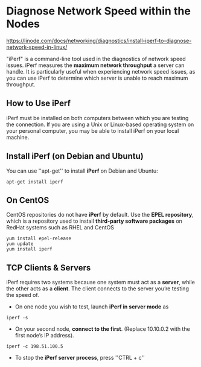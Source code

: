 # Diagnose Network Speed within the Nodes
https://linode.com/docs/networking/diagnostics/install-iperf-to-diagnose-network-speed-in-linux/

"iPerf" is a command-line tool used in the diagnostics of network speed issues. iPerf measures the **maximum network throughput** a server can handle. It is particularly useful when experiencing network speed issues, as you can use iPerf to determine which server is unable to reach maximum throughput.

## How to Use iPerf
iPerf must be installed on both computers between which you are testing the connection. If you are using a Unix or Linux-based operating system on your personal computer, you may be able to install iPerf on your local machine.

## Install iPerf (on Debian and Ubuntu)
You can use ''apt-get'' to install **iPerf** on Debian and Ubuntu:
````
apt-get install iperf
````

## On CentOS
CentOS repositories do not have **iPerf** by default. Use the **EPEL repository**, which is a repository used to install **third-party software packages** on RedHat systems such as RHEL and CentOS
````
yum install epel-release
yum update
yum install iperf
````

## TCP Clients & Servers
iPerf requires two systems because one system must act as a **server**, while the other acts as a **client**. The client connects to the server you’re testing the speed of.
- On one node you wish to test, launch **iPerf in server mode** as
````
iperf -s
````

- On your second node, **connect to the first**. (Replace 10.10.0.2 with the first node’s IP address).
````
iperf -c 198.51.100.5
````

- To stop the **iPerf server process**, press ''CTRL + c''
